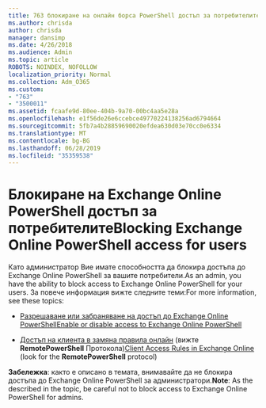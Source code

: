 ```yaml
---
title: 763 блокиране на онлайн борса PowerShell достъп за потребителите
ms.author: chrisda
author: chrisda
manager: dansimp
ms.date: 4/26/2018
ms.audience: Admin
ms.topic: article
ROBOTS: NOINDEX, NOFOLLOW
localization_priority: Normal
ms.collection: Adm_O365
ms.custom:
- "763"
- "3500011"
ms.assetid: fcaafe9d-80ee-404b-9a70-00bc4aa5e28a
ms.openlocfilehash: e1f56de26e6ccebce49770224138256ad6794664
ms.sourcegitcommit: 5fb7a4b28859690020efdea630d03e70cc0e6334
ms.translationtype: MT
ms.contentlocale: bg-BG
ms.lasthandoff: 06/28/2019
ms.locfileid: "35359538"
---
```

# <a name="blocking-exchange-online-powershell-access-for-users"></a><span data-ttu-id="41631-102">Блокиране на Exchange Online PowerShell достъп за потребителите</span><span class="sxs-lookup"><span data-stu-id="41631-102">Blocking Exchange Online PowerShell access for users</span></span>
<span data-ttu-id="41631-103">Като администратор Вие имате способността да блокира достъпа до Exchange Online PowerShell за вашите потребители.</span><span class="sxs-lookup"><span data-stu-id="41631-103">As an admin, you have the ability to block access to Exchange Online PowerShell for your users.</span></span> <span data-ttu-id="41631-104">За повече информация вижте следните теми:</span><span class="sxs-lookup"><span data-stu-id="41631-104">For more information, see these topics:</span></span>

- [<span data-ttu-id="41631-105">Разрешаване или забраняване на достъп до Exchange Online PowerShell</span><span class="sxs-lookup"><span data-stu-id="41631-105">Enable or disable access to Exchange Online PowerShell</span></span>](https://docs.microsoft.com/powershell/exchange/exchange-online/disable-access-to-exchange-online-powershell)

- <span data-ttu-id="41631-106">[Достъп на клиента в замяна правила онлайн](https://technet.microsoft.com/library/mt842508.aspx) (вижте **RemotePowerShell** Протокола)</span><span class="sxs-lookup"><span data-stu-id="41631-106">[Client Access Rules in Exchange Online](https://technet.microsoft.com/library/mt842508.aspx) (look for the **RemotePowerShell** protocol)</span></span> 

<span data-ttu-id="41631-107">**Забележка**: както е описано в темата, внимавайте да не блокира достъпа до Exchange Online PowerShell за администратори.</span><span class="sxs-lookup"><span data-stu-id="41631-107">**Note**: As the described in the topic, be careful not to block access to Exchange Online PowerShell for admins.</span></span>
